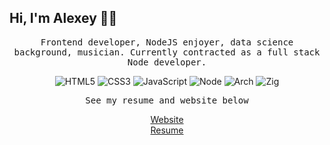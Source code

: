 ## Hi, I'm Alexey 🙋‍♂️

<p align="center">
  <samp>
    Frontend developer, NodeJS enjoyer, data science background, musician. Currently contracted as a full stack Node developer.
  </samp>
</p>
<!-- badges -->
<p align="center">
  <img src="https://img.shields.io/badge/html5-%23E34F26.svg?style=for-the-badge&logo=html5&logoColor=white" alt="HTML5"/>
  <img src="https://img.shields.io/badge/css3-%231572B6.svg?style=for-the-badge&logo=css3&logoColor=white" alt="CSS3"/>
  <img src="https://img.shields.io/badge/javascript-%23323330.svg?style=for-the-badge&logo=javascript&logoColor=%23F7DF1E" alt="JavaScript"/>
  <img src="https://img.shields.io/badge/node.js-6DA55F?style=for-the-badge&logo=node.js&logoColor=white" alt="Node"/>
  <img src="https://img.shields.io/badge/arch-4287F5?style=for-the-badge&logo=archlinux&logoColor=white" alt="Arch"/>
  <img src="https://img.shields.io/badge/zig-F5D820?style=for-the-badge&logo=zig&logoColor=white" alt="Zig"/>
</p>
<!-- resume & website -->
<p align="center">
  <samp>
    See my resume and website below
  </samp>
</p>
<p align="center">
  <a align="center" href="https://milelime.github.io/">
    Website
  </a></br>
  <a align="center" href="https://docs.google.com/document/d/1tqQhl0NX7_ps7Hr1R-JxxTleX-eR1mCcwlqTeu-bY9c/edit?usp=drive_link">
    Resume
  </a>
</p>
